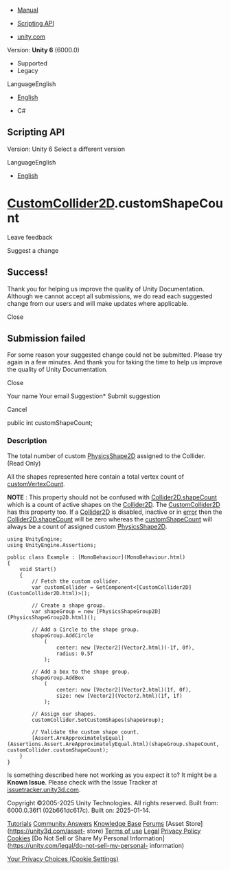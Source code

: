 [ ]()

  * [Manual](../Manual/index.html)
  * [Scripting API](../ScriptReference/index.html)

  * [unity.com](https://unity.com/)

Version: **Unity 6** (6000.0)

  * Supported
  * Legacy

LanguageEnglish

  * [English]()

  * C#

[ ](https://docs.unity3d.com)

## Scripting API

Version: Unity 6 Select a different version

LanguageEnglish

  * [English]()

#  [CustomCollider2D](CustomCollider2D.html).customShapeCount

Leave feedback

Suggest a change

## Success!

Thank you for helping us improve the quality of Unity Documentation. Although
we cannot accept all submissions, we do read each suggested change from our
users and will make updates where applicable.

Close

## Submission failed

For some reason your suggested change could not be submitted. Please <a>try
again</a> in a few minutes. And thank you for taking the time to help us
improve the quality of Unity Documentation.

Close

Your name Your email Suggestion* Submit suggestion

Cancel

[ ]()

public int customShapeCount;

### Description

The total number of custom [PhysicsShape2D](PhysicsShape2D.html) assigned to
the Collider. (Read Only)

All the shapes represented here contain a total vertex count of
[customVertexCount](CustomCollider2D-customVertexCount.html).  
  
**NOTE** : This property should not be confused with
[Collider2D.shapeCount](Collider2D-shapeCount.html) which is a count of active
shapes on the [Collider2D](Collider2D.html). The
[CustomCollider2D](CustomCollider2D.html) has this property too. If a
[Collider2D](Collider2D.html) is disabled, inactive or in
[error](Collider2D-errorState.html) then the
[Collider2D.shapeCount](Collider2D-shapeCount.html) will be zero whereas the
[customShapeCount](CustomCollider2D-customShapeCount.html) will always be a
count of assigned custom [PhysicsShape2D](PhysicsShape2D.html).

    
    
    using UnityEngine;
    using UnityEngine.Assertions;  
      
    public class Example : [MonoBehaviour](MonoBehaviour.html)
    {
        void Start()
        {
            // Fetch the custom collider.
            var customCollider = GetComponent<[CustomCollider2D](CustomCollider2D.html)>();  
      
            // Create a shape group.
            var shapeGroup = new [PhysicsShapeGroup2D](PhysicsShapeGroup2D.html)();  
      
            // Add a Circle to the shape group.
            shapeGroup.AddCircle
                (
                    center: new [Vector2](Vector2.html)(-1f, 0f),
                    radius: 0.5f
                );  
      
            // Add a box to the shape group.
            shapeGroup.AddBox
                (
                    center: new [Vector2](Vector2.html)(1f, 0f),
                    size: new [Vector2](Vector2.html)(1f, 1f)
                );  
      
            // Assign our shapes.
            customCollider.SetCustomShapes(shapeGroup);  
      
            // Validate the custom shape count.
            [Assert.AreApproximatelyEqual](Assertions.Assert.AreApproximatelyEqual.html)(shapeGroup.shapeCount, customCollider.customShapeCount);
        }
    }
    

Is something described here not working as you expect it to? It might be a
**Known Issue**. Please check with the Issue Tracker at
[issuetracker.unity3d.com](https://issuetracker.unity3d.com).

Copyright ©2005-2025 Unity Technologies. All rights reserved. Built from:
6000.0.36f1 (02b661dc617c). Built on: 2025-01-14.

[Tutorials](https://unity3d.com/learn) [Community
Answers](https://answers.unity3d.com) [Knowledge
Base](https://support.unity3d.com/hc/en-us)
[Forums](https://forum.unity3d.com) [Asset Store](https://unity3d.com/asset-
store) [Terms of use](https://docs.unity3d.com/Manual/TermsOfUse.html)
[Legal](https://unity.com/legal) [Privacy
Policy](https://unity.com/legal/privacy-policy)
[Cookies](https://unity.com/legal/cookie-policy) [Do Not Sell or Share My
Personal Information](https://unity.com/legal/do-not-sell-my-personal-
information)

[Your Privacy Choices (Cookie Settings)](javascript:void\(0\);)

